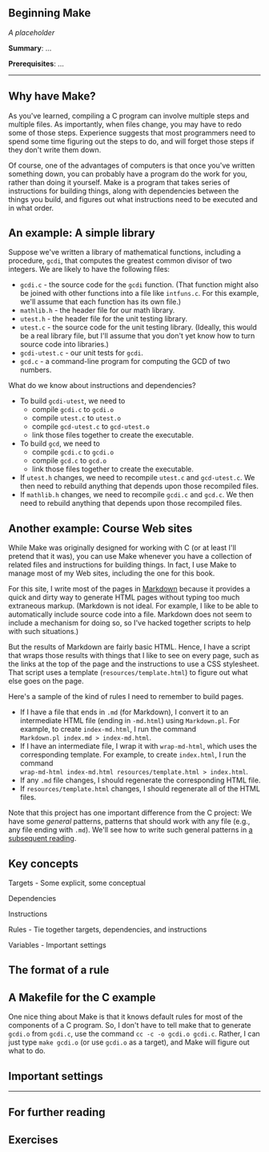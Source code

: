 Beginning Make
--------------

*A placeholder*

**Summary**: ...

**Prerequisites**: ...

- - -

Why have Make?
--------------

As you've learned, compiling a C program can involve multiple steps
and multiple files.  As importantly, when files change, you may have to
redo some of those steps.  Experience suggests that most programmers
need to spend some time figuring out the steps to do, and will forget those
steps if they don't write them down.

Of course, one of the advantages of computers is that once you've written
something down, you can probably have a program do the work for you, rather
than doing it yourself.  Make is a program that takes series of instructions
for building things, along with dependencies between the things you build, 
and figures out what instructions need to be executed and in what order.

An example: A simple library
-----------------------------

Suppose we've written a library of mathematical functions, including
a procedure, `gcdi`, that computes the greatest common divisor of 
two integers.  We are likely to have the following files:

* `gcdi.c` - the source code for the `gcdi` function.  (That function
  might also be joined with other functions into a file like `intfuns.c`.
  For this example, we'll assume that each function has its own file.)
* `mathlib.h` - the header file for our  math library.
* `utest.h` - the header file for the unit testing library.
* `utest.c` - the source code for the unit testing library.  (Ideally,
  this would be a real library file, but I'll assume that you don't
  yet know how to turn source code into libraries.)
* `gcdi-utest.c` - our unit tests for `gcdi`.
* `gcd.c` - a command-line program for computing the GCD of two numbers.

What do we know about instructions and dependencies?

* To build `gcdi-utest`, we need to 
    * compile `gcdi.c` to `gcdi.o`
    * compile `utest.c` to `utest.o`
    * compile `gcd-utest.c` to `gcd-utest.o`
    * link those files together to create the executable.
* To  build `gcd`, we need to
    * compile `gcdi.c` to `gcdi.o`
    * compile `gcd.c` to `gcd.o`
    * link those files together to create the executable.
* If `utest.h` changes, we need to recompile `utest.c` and
  `gcd-utest.c`.  We then need to rebuild anything that depends 
  upon those recompiled files.
* If `mathlib.h` changes, we need to recompile `gcdi.c` and
  `gcd.c`.  We then need to rebuild anything that depends upon 
  those recompiled files.

Another example: Course Web sites
---------------------------------

While Make was originally designed for working with C (or at least I'll
pretend that it was), you can use Make whenever you have a collection of
related files and instructions for building things.  In fact, I use Make
to manage most of my Web sites, including the one for this book.

For this site, I write most of the pages in
[Markdown](http://daringfireball.net/projects/markdown/) because it
provides a quick and dirty way to generate HTML pages without typing
too much extraneous markup.  (Markdown is not ideal.  For example,
I like to be able to automatically include source code into a file.
Markdown does not seem to include a mechanism for doing so, so I've
hacked together scripts to help with such situations.)

But the results of Markdown are fairly basic HTML.  Hence, I have a script
that wraps those results with things that I like to see on every page,
such as the links at the top of the page and the instructions to use a
CSS stylesheet.  That script uses a template (`resources/template.html`)
to figure out what else goes on the page.

Here's a sample of the kind of rules I need to remember to build pages.

* If I have a file that ends in `.md` (for Markdown), I convert it
  to an intermediate HTML file (ending in `-md.html`) using
  `Markdown.pl`.  For example, to create `index-md.html`, I run
  the command <br>
  `Markdown.pl index.md > index-md.html`.
* If I have an intermediate file, I wrap it with `wrap-md-html`, which
  uses the corresponding template.  For example, to create
  `index.html`, I run the command <br>
  `wrap-md-html index-md.html resources/template.html > index.html`.
* If any `.md` file changes, I should regenerate the corresponding HTML
  file.
* If `resources/template.html` changes, I should regenerate all of the
  HTML files.

Note that this project has one important difference from the C project:
We have some *general* patterns, patterns that should work with any
file (e.g., any file ending with `.md`).  We'll see how to write such
general patterns in [a subsequent reading](make-generic-rules.html).

Key concepts
------------

Targets - Some explicit, some conceptual

Dependencies

Instructions

Rules - Tie together targets, dependencies, and instructions

Variables - Important settings

The format of a rule
---------------------

A Makefile for the C example
----------------------------

One nice thing about Make is that it knows default rules for most of
the components of a C program.  So, I don't have to tell make that to
generate `gcdi.o` from `gcdi.c`, use the command `cc -c -o gcdi.o gcdi.c`.
Rather, I can just type `make gcdi.o` (or use `gcdi.o` as a target),
and Make will figure out what to do.

Important settings
------------------

- - -

For further reading
-------------------

Exercises
---------

